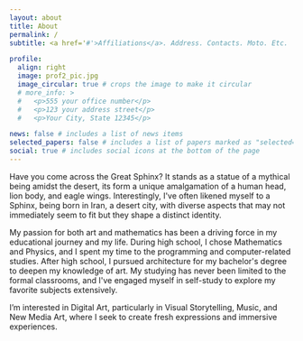 ```yaml
---
layout: about
title: About
permalink: /
subtitle: <a href='#'>Affiliations</a>. Address. Contacts. Moto. Etc.

profile:
  align: right
  image: prof2_pic.jpg
  image_circular: true # crops the image to make it circular
  # more_info: >
  #   <p>555 your office number</p>
  #   <p>123 your address street</p>
  #   <p>Your City, State 12345</p>

news: false # includes a list of news items
selected_papers: false # includes a list of papers marked as "selected={true}"
social: true # includes social icons at the bottom of the page
---
```


Have you come across the Great Sphinx? It stands as a statue of a mythical being amidst the desert, its form a unique amalgamation of a human head, lion body, and eagle wings. Interestingly, I've often likened myself to a Sphinx, being born in Iran, a desert city, with diverse aspects that may not immediately seem to fit but they shape a distinct identity.


My passion for both art and mathematics has been a driving force in my educational journey and my life. During high school, I chose Mathematics and Physics, and I spent my time  to the  programming and computer-related studies. After  high school, I pursued architecture for my bachelor's degree to deepen my knowledge of art. My studying has never been limited to the formal classrooms, and I've engaged myself in self-study to explore my favorite subjects extensively.

I’m interested in Digital Art, particularly in Visual Storytelling, Music, and New Media Art, where I seek to create fresh expressions and immersive experiences.
